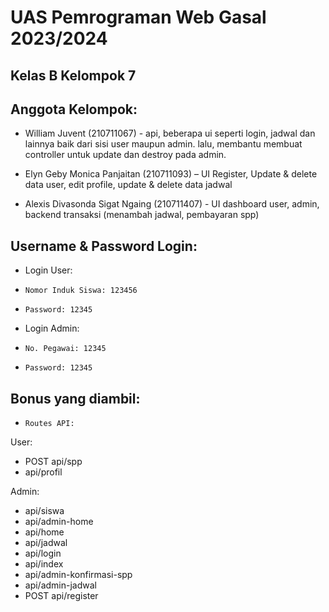 # UAS Pemrograman Web Gasal 2023/2024

## Kelas B Kelompok 7

## Anggota Kelompok:
- William Juvent (210711067) - api, beberapa ui seperti login, jadwal dan lainnya baik dari sisi user maupun admin. lalu, membantu membuat controller untuk update dan destroy pada admin.

- Elyn Geby Monica Panjaitan (210711093) – UI Register, Update & delete data user, edit profile, update & delete data jadwal
  
- Alexis Divasonda Sigat Ngaing (210711407) - UI dashboard user, admin, backend transaksi (menambah jadwal, pembayaran spp)

## Username & Password Login:
- Login User:
-     Nomor Induk Siswa: 123456
-     Password: 12345

- Login Admin:
-     No. Pegawai: 12345
-     Password: 12345

## Bonus yang diambil:
-     Routes API:

User:
- POST api/spp
- api/profil

Admin:
- api/siswa
- api/admin-home
- api/home
- api/jadwal
- api/login
- api/index
- api/admin-konfirmasi-spp
- api/admin-jadwal
- POST api/register

